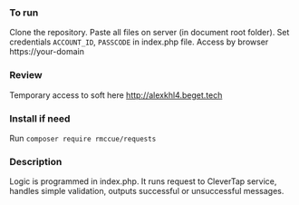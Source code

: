 ### To run
Clone the repository. Paste all files on server (in document root folder). Set credentials
```ACCOUNT_ID```, ```PASSCODE``` in index.php file. Access by browser https://your-domain
### Review
Temporary access to soft here http://alexkhl4.beget.tech
### Install if need
Run ```composer require rmccue/requests```
### Description
Logic is programmed in index.php. It runs request to CleverTap service, handles simple validation, outputs successful or
unsuccessful messages.